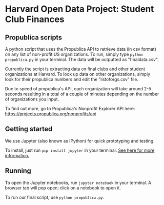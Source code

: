 # Harvard Open Data Project: Student Club Finances

## Propublica scripts

A python script that uses the Propublica API to retrieve data (in csv format) on any list of non-profit US organizations. To run, simply type `python propublica.py` in your terminal. The data will be outputted as "finaldata.csv".

Currently the script is extracting data on final clubs and other student organizations at Harvard. To look up data on other organizations, simply look for their propublica numbers and edit the "listoforgs.csv" file.

Due to speed of propublica's API, each organization will take around 2-5 seconds resulting in a total of a couple of minutes depending on the number of organizations you input.

To find out more, go to Propublica's Nonprofit Explorer API here: <https://projects.propublica.org/nonprofits/api>

## Getting started

We use Jupyter (also known as IPython) for quick prototyping and testing.

To install, just run `pip install jupyter` in your terminal. [See here for more information.](http://jupyter.org/install.html)

## Running

To open the Jupyter notebooks, run `jupyter notebook` in your terminal. A browser tab will pop open; click on a notebook to open it.

To run our final script, use `python propublica.py`.
